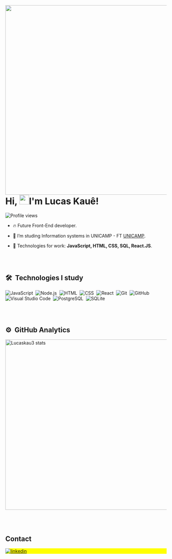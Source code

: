 <img align="right" height="590em"
src="https://raw.githubusercontent.com/gist/LucasKau3/74f08641c23dc666901c2bb548dbc799/raw/7c5dd5ef2d6249b11276f3f5b29c4045b369a717/githubcard.svg"/>

<h1 align="left">Hi, <img src="https://raw.githubusercontent.com/kaueMarques/kaueMarques/master/hi.gif" height="30px">I'm Lucas Kauê!</h1>

<p align="left"> <img src="https://komarev.com/ghpvc/?username=lucaskau3&color=yellow" alt="Profile views" /> </p>

- 🔥 Future Front-End developer.

- 🔭 I’m studing Information systems in UNICAMP - FT [UNICAMP](https://www.unicamp.br/unicamp/universidade).

- 💬 Technologies for work: **JavaScript, HTML, CSS, SQL, React.JS**.

<br><br>

## 🛠 &nbsp;Technologies I study


![JavaScript](https://img.shields.io/badge/-JavaScript-05122A?style=flat&logo=javascript)&nbsp;
![Node.js](https://img.shields.io/badge/-Node.js-05122A?style=flat&logo=node.js)&nbsp;
![HTML](https://img.shields.io/badge/-HTML-05122A?style=flat&logo=HTML5)&nbsp;
![CSS](https://img.shields.io/badge/-CSS-05122A?style=flat&logo=CSS3&logoColor=1572B6)&nbsp;
![React](https://img.shields.io/badge/-React-05122A?style=flat&logo=react)&nbsp;
![Git](https://img.shields.io/badge/-Git-05122A?style=flat&logo=git)&nbsp;
![GitHub](https://img.shields.io/badge/-GitHub-05122A?style=flat&logo=github)&nbsp;
![Visual Studio Code](https://img.shields.io/badge/-Visual%20Studio%20Code-05122A?style=flat&logo=visual-studio-code&logoColor=007ACC)&nbsp;
![PostgreSQL](https://img.shields.io/badge/-PostgreSQL-05122A?style=flat&logo=postgresql)&nbsp;
![SQLite](https://img.shields.io/badge/-SQLite-05122A?style=flat&logo=sqlite)&nbsp;

<br><br>

## ⚙️ &nbsp;GitHub Analytics

<p align="left">
<img width="530em" src="https://github-readme-stats.vercel.app/api?username=lucaskau3&show_icons=true&theme=vision-friendly-dark" alt="Lucaskau3 stats"/>
<!-- <img width="530em" src="https://github-readme-stats.vercel.app/api/top-langs/?username=lucaskau3&layout=compact&theme=vision-friendly-dark" alt="Lucaskau3 most languages"/> -->
</p>


<br><br>

## Contact

<p align="left" style="background:yellow">
<a href="https://www.linkedin.com/in/lucas-kau%C3%AA-80799b193/" target="_blank">
  <img align="center" src="https://img.shields.io/badge/-Lucaskau3-05122A?style=flat&logo=linkedin" alt="linkedin"/>
</a>


